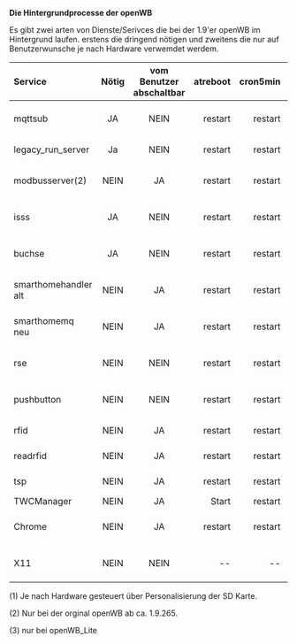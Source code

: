 **Die Hintergrundprocesse der openWB**

Es gibt zwei arten von Dienste/Serivces die bei der 1.9'er openWB im Hintergrund laufen.
erstens die dringend nötigen und zweitens die nur auf Benutzerwunsche je nach Hardware verwemdet werdem.


| Service | Nötig | vom Benutzer<br>abschaltbar  | atreboot | cron5min | Bemerkung |
|:------------------ |:---------------:|:----------------:|-------------------:|-------------------:|-------------------:|
| mqttsub | JA | NEIN| restart | restart | Empfängt MQTT Nachrichten |
| legacy_run_server | Ja | NEIN | restart | restart | nicht bei openWB_Lite |
| modbusserver(2)| NEIN | JA| restart | restart | bei openwb_lite abschaltbar |
| isss| JA | NEIN| restart | restart | bei "nur Ladepunkt" (1) |
| buchse| JA | NEIN | restart | restart | bei "nur Ladepunkt" (1)  |
| smarthomehandler<br>alt | NEIN | JA | restart | restart | nur einer der beiden ist aktiv |
| smarthomemq<br>neu | NEIN | JA | restart | restart | nur einer der beiden ist aktiv |
| rse | NEIN| NEIN | restart | restart | Nur wenn RSE Kontakt genutzt wird |
| pushbutton| NEIN| NEIN | restart | restart | Nur wenn Ladetaster vorhanden |
| rfid| NEIN| JA| restart | restart | je nach RFID Mode|
| readrfid| NEIN| JA| restart | restart | je nach RFID Mode |
| tsp| NEIN |JA | restart | restart | Versendet Events  (3)|
| TWCManager| NEIN| JA| Start | restart | 
| Chrome | NEIN| JA| restart | restart | nur wenn Display vorhanden |
| X11 | NEIN| NEIN | -- | -- | nur wenn Display vorhanden |


(1) Je nach Hardware gesteuert über Personalisierung der SD Karte.

(2) Nur bei der orginal openWB ab ca. 1.9.265.


(3) nur bei openWB_Lite
